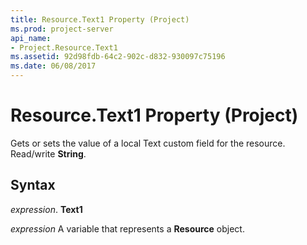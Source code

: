 ```yaml
---
title: Resource.Text1 Property (Project)
ms.prod: project-server
api_name:
- Project.Resource.Text1
ms.assetid: 92d98fdb-64c2-902c-d832-930097c75196
ms.date: 06/08/2017
---
```



# Resource.Text1 Property (Project)

Gets or sets the value of a local Text custom field for the resource. Read/write **String**.


## Syntax

 _expression_. **Text1**

 _expression_ A variable that represents a **Resource** object.


